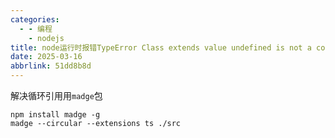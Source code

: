 ```yaml
---
categories:
  - - 编程
    - nodejs
title: node运行时报错TypeError Class extends value undefined is not a constructor or null（循环引用）
date: 2025-03-16
abbrlink: 51dd8b8d
---
```


解决循环引用用`madge`包

```shell
npm install madge -g
madge --circular --extensions ts ./src
```
